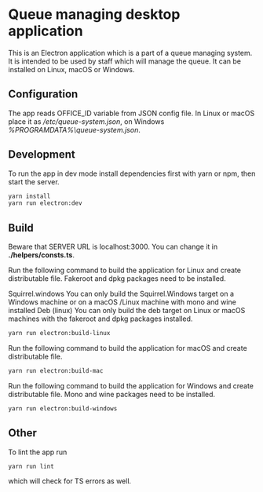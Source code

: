 # Queue managing desktop application

This is an Electron application which is a part of a queue managing system.
It is intended to be used by staff which will manage the queue.
It can be installed on Linux, macOS or Windows.

## Configuration
The app reads OFFICE_ID variable from JSON config file. In Linux or macOS
place it as */etc/queue-system.json*, on Windows *%PROGRAMDATA%\queue-system.json*.

## Development
To run the app in dev mode install dependencies first with yarn or npm, then start the server.

```bash
yarn install
yarn run electron:dev
```

## Build
Beware that SERVER URL is localhost:3000. You can change it in **./helpers/consts.ts**.

Run the following command to build the application for Linux and create
distributable file. Fakeroot and dpkg packages need to be installed.

Squirrel.windows You can only build the Squirrel.Windows target on a Windows machine or on a macOS /Linux machine with mono and wine installed
Deb (linux) You can only build the deb target on Linux or macOS machines with the fakeroot and dpkg packages installed.

```bash
yarn run electron:build-linux
```

Run the following command to build the application for macOS and create
distributable file.

```bash
yarn run electron:build-mac
```

Run the following command to build the application for Windows and create
distributable file. Mono and wine packages need to be installed.

```bash
yarn run electron:build-windows
```

## Other
To lint the app run
```bash
yarn run lint
```
which will check for TS errors as well.